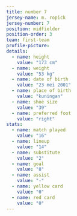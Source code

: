 ```yaml
---
title: number 7
jersey-name: m. ropick
jersey-number: 7
position: midfielder
position-order: 3
team: first-team
profile-picture:
details:
  - name: height
    value: "173 cm"
  - name: weight
    value: "53 kg"
  - name: date of birth
    value: "23 mei 2001"
  - name: place of birth
    value: "kuningan"
  - name: shoe size
    value: "39"
  - name: preferred foot
    value: "right"
stats:
  - name: match played
    value: "16"
  - name: lineup
    value: "14"
  - name: substitute
    value: "2"
  - name: goal
    value: "8"
  - name: assist
    value: "-"
  - name: yellow card
    value: "0"
  - name: red card
    value: "0"
---
```

